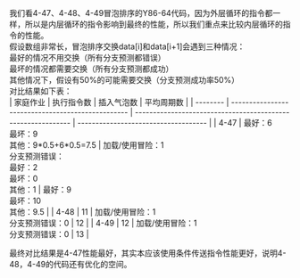 我们看4-47、4-48、4-49冒泡排序的Y86-64代码，因为外层循环的指令都一样，所以是内层循环的指令影响到最终的性能，所以我们重点来比较内层循环的指令的性能。<br/>假设数组非常长，冒泡排序交换data[i]和data[i+1]会遇到三种情况：<br/>最好的情况不用交换（所有分支预测都错误）<br/>最坏的情况都需要交换（所有分支预测都成功）<br/>其他情况下，假设有50%的可能需要交换（分支预测成功率50%）<br/>对比结果如下表：<br/>
| 家庭作业 | 执行指令数                                        | 插入气泡数                                                   | 平均周期数                           |
| -------- | ------------------------------------------------- | ------------------------------------------------------------ | ------------------------------------ |
| 4-47     | 最好：6<br />最坏：9<br />其他：9\*0.5+6\*0.5=7.5 | 加载/使用冒险：1<br />分支预测错误：<br />最好：2<br />最坏：0<br />其他：1 | 最好：9<br />最坏：10<br />其他：9.5 |
| 4-48     | 11                                                | 加载/使用冒险：1<br />分支预测错误：0                        | 12                                   |
| 4-49     | 12                                                | 加载/使用冒险：1<br />分支预测错误：0                        | 13                                   |


最终对比结果是4-47性能最好，其实本应该使用条件传送指令性能更好，说明4-48，4-49的代码还有优化的空间。

